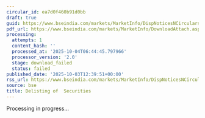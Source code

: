 ```yaml
---
circular_id: ea7d0f460b91d0bb
draft: true
guid: https://www.bseindia.com/markets/MarketInfo/DispNoticesNCirculars.aspx?Noticeid={1341A56F-E566-49C2-A629-8F767AD40D57}&noticeno=20251003-35&dt=10/03/2025&icount=35&totcount=73&flag=0
pdf_url: https://www.bseindia.com/markets/MarketInfo/DownloadAttach.aspx?id=20251003-35&attachedId=
processing:
  attempts: 1
  content_hash: ''
  processed_at: '2025-10-04T06:44:45.797966'
  processor_version: '2.0'
  stage: download_failed
  status: failed
published_date: '2025-10-03T12:39:51+00:00'
rss_url: https://www.bseindia.com/markets/MarketInfo/DispNoticesNCirculars.aspx?Noticeid={1341A56F-E566-49C2-A629-8F767AD40D57}&noticeno=20251003-35&dt=10/03/2025&icount=35&totcount=73&flag=0
source: bse
title: Delisting of  Securities
---
```


Processing in progress...